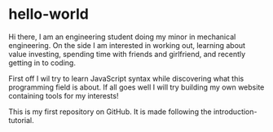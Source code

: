 # hello-world


Hi there,
I am an engineering student doing my minor in mechanical engineering. 
On the side I am interested in working out, learning about value investing, 
spending time with friends and girlfriend, and recently getting in to coding.

First off I wil try to learn JavaScript syntax while discovering what this programming field is about. 
If all goes well I will try building my own website containing tools for my interests!



This is my first repository on GitHub. It is made following the introduction-tutorial.
